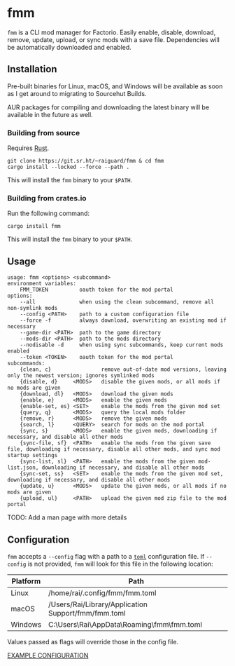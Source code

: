 # fmm

`fmm` is a CLI mod manager for Factorio. Easily enable, disable, download,
remove, update, upload, or sync mods with a save file. Dependencies will be
automatically downloaded and enabled.

## Installation

Pre-built binaries for Linux, macOS, and Windows will be available as soon as
I get around to migrating to Sourcehut Builds.

AUR packages for compiling and downloading the latest binary will be available
in the future as well.

### Building from source

Requires [Rust](https://rust-lang.org).

```
git clone https://git.sr.ht/~raiguard/fmm & cd fmm
cargo install --locked --force --path .
```

This will install the `fmm` binary to your `$PATH`.

### Building from crates.io

Run the following command:

```
cargo install fmm
```

This will install the `fmm` binary to your `$PATH`.

## Usage

```
usage: fmm <options> <subcommand>
environment variables:
    FMM_TOKEN          oauth token for the mod portal
options:
    --all              when using the clean subcommand, remove all non-symlink mods
    --config <PATH>    path to a custom configuration file
    --force -f         always download, overwriting an existing mod if necessary
    --game-dir <PATH>  path to the game directory
    --mods-dir <PATH>  path to the mods directory
    --nodisable -d     when using sync subcommands, keep current mods enabled
    --token <TOKEN>    oauth token for the mod portal
subcommands:
    {clean, c}                remove out-of-date mod versions, leaving only the newest version; ignores symlinked mods
    {disable, d}     <MODS>   disable the given mods, or all mods if no mods are given
    {download, dl}   <MODS>   download the given mods
    {enable, e}      <MODS>   enable the given mods
    {enable-set, es} <SET>    enable the mods from the given mod set
    {query, q}       <MODS>   query the local mods folder
    {remove, r}      <MODS>   remove the given mods
    {search, l}      <QUERY>  search for mods on the mod portal
    {sync, s}        <MODS>   enable the given mods, downloading if necessary, and disable all other mods
    {sync-file, sf}  <PATH>   enable the mods from the given save file, downloading if necessary, disable all other mods, and sync mod startup settings
    {sync-list, sl}  <PATH>   enable the mods from the given mod-list.json, downloading if necessary, and disable all other mods
    {sync-set, ss}   <SET>    enable the mods from the given mod set, downloading if necessary, and disable all other mods
    {update, u}      <MODS>   update the given mods, or all mods if no mods are given
    {upload, ul}     <PATH>   upload the given mod zip file to the mod portal
```

TODO: Add a man page with more details

## Configuration

`fmm` accepts a `--config` flag with a path to a [`toml`](https://toml.io/en/)
configuration file. If `--config` is not provided, `fmm` will look for this
file in the following location:

| Platform | Path                                                |
| -------- | --------------------------------------------------- |
| Linux    | /home/rai/.config/fmm/fmm.toml                      |
| macOS    | /Users/Rai/Library/Application Support/fmm/fmm.toml |
| Windows  | C:\Users\Rai\AppData\Roaming\fmm\fmm.toml           |

Values passed as flags will override those in the config file.

[EXAMPLE CONFIGURATION](./fmm.toml)
